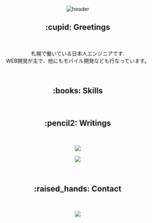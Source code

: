 <div align="center">

![header](https://capsule-render.vercel.app/api?type=waving&color=auto&height=250&section=header&text=👀%20こんにちは%20・%20Hi%20there&fontSize=30&fontAlignY=38)

<h2>:cupid: Greetings</h2>
&thinsp;
  <p>
    札幌で働いている日本人エンジニアです.
   <br>WEB開発が主で、他にもモバイル開発なども行なっています。
  </p>

&thinsp;

<h2>:books: Skills</h2>

&thinsp;

<h2>:pencil2: Writings</h2>

&thinsp;

<a href="hhttps://ramble.impl.co.jp/author/52/" target="_blank" rel="noopener noreferrer"><img src="https://img.shields.io/badge/rambleの記事-3ea8ff?style=for-the-badge&logo=GitHub%20Sponsors&logoColor=white"/></a>
  
  
<a href="https://zenn.dev/satokoki645" target="_blank" rel="noopener noreferrer"><img src="https://img.shields.io/badge/Zennの記事-3ea8ff?style=for-the-badge&logo=GitHub%20Sponsors&logoColor=white"/></a>

&thinsp;

<h2>:raised_hands: Contact</h2>

&thinsp;

<a href="mailto:satokoki645@gmail.com" target="_blank" rel="noopener noreferrer"><img src="https://img.shields.io/badge/satokoki645@gmail.com-EA4335?style=for-the-badge&logo=Gmail&logoColor=white"/></a>

</div>
